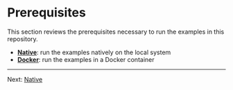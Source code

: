 # Prerequisites

This section reviews the prerequisites necessary to run the examples in this repository.

* [**Native**](./01-native.md): run the examples natively on the local system
* [**Docker**](./02-docker.md): run the examples in a Docker container

---

Next: [Native](./01-native.md)
